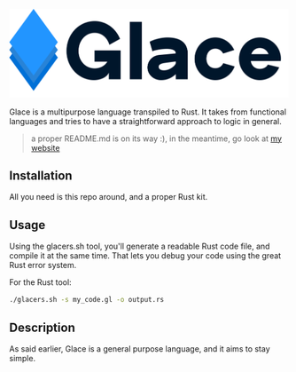 
![image](images/glace.svg)

Glace is a multipurpose language transpiled to Rust. It takes from functional languages and tries to have a straightforward approach to logic in general.

> a proper README.md is on its way :), in the meantime, go look at [my website](https://maxime.gq/My-Languages/2021/03/glace-docs/)

## Installation

All you need is this repo around, and a proper Rust kit.

## Usage

Using the glacers.sh tool, you'll generate a readable Rust code file, and compile it at the same time. That lets you debug your code using the great Rust error system.

For the Rust tool:
```bash
./glacers.sh -s my_code.gl -o output.rs
```

## Description
As said earlier, Glace is a general purpose language, and it aims to stay simple.
